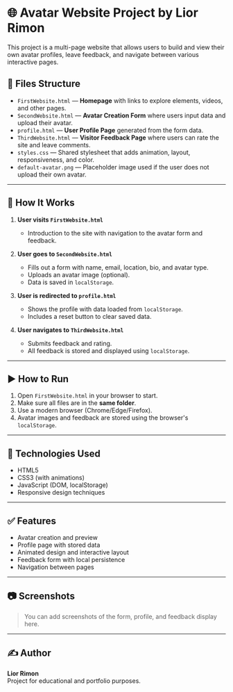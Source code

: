 # 🌐 Avatar Website Project by Lior Rimon

This project is a multi-page website that allows users to build and view their own avatar profiles, leave feedback, and navigate between various interactive pages.

## 🔧 Files Structure

- `FirstWebsite.html` — **Homepage** with links to explore elements, videos, and other pages.
- `SecondWebsite.html` — **Avatar Creation Form** where users input data and upload their avatar.
- `profile.html` — **User Profile Page** generated from the form data.
- `ThirdWebsite.html` — **Visitor Feedback Page** where users can rate the site and leave comments.
- `styles.css` — Shared stylesheet that adds animation, layout, responsiveness, and color.
- `default-avatar.png` — Placeholder image used if the user does not upload their own avatar.

---

## 📌 How It Works

1. **User visits `FirstWebsite.html`**  
   - Introduction to the site with navigation to the avatar form and feedback.

2. **User goes to `SecondWebsite.html`**  
   - Fills out a form with name, email, location, bio, and avatar type.
   - Uploads an avatar image (optional).
   - Data is saved in `localStorage`.

3. **User is redirected to `profile.html`**  
   - Shows the profile with data loaded from `localStorage`.
   - Includes a reset button to clear saved data.

4. **User navigates to `ThirdWebsite.html`**  
   - Submits feedback and rating.
   - All feedback is stored and displayed using `localStorage`.

---

## ▶️ How to Run

1. Open `FirstWebsite.html` in your browser to start.
2. Make sure all files are in the **same folder**.
3. Use a modern browser (Chrome/Edge/Firefox).
4. Avatar images and feedback are stored using the browser's `localStorage`.

---

## 🧠 Technologies Used

- HTML5
- CSS3 (with animations)
- JavaScript (DOM, localStorage)
- Responsive design techniques

---

## ✅ Features

- Avatar creation and preview
- Profile page with stored data
- Animated design and interactive layout
- Feedback form with local persistence
- Navigation between pages

---

## 📷 Screenshots

> You can add screenshots of the form, profile, and feedback display here.

---

## ✍️ Author

**Lior Rimon**  
Project for educational and portfolio purposes.

